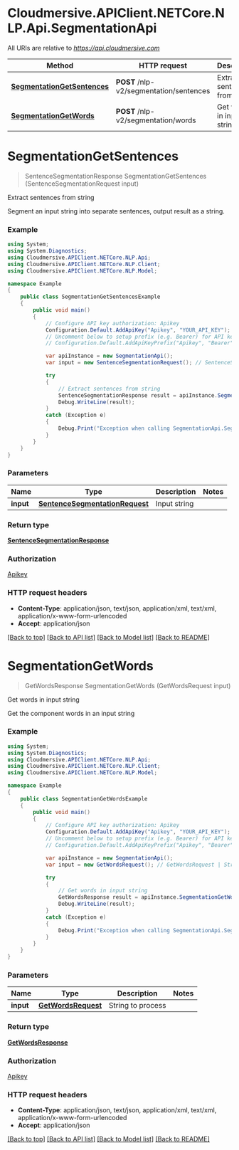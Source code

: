# Cloudmersive.APIClient.NETCore.NLP.Api.SegmentationApi

All URIs are relative to *https://api.cloudmersive.com*

Method | HTTP request | Description
------------- | ------------- | -------------
[**SegmentationGetSentences**](SegmentationApi.md#segmentationgetsentences) | **POST** /nlp-v2/segmentation/sentences | Extract sentences from string
[**SegmentationGetWords**](SegmentationApi.md#segmentationgetwords) | **POST** /nlp-v2/segmentation/words | Get words in input string


<a name="segmentationgetsentences"></a>
# **SegmentationGetSentences**
> SentenceSegmentationResponse SegmentationGetSentences (SentenceSegmentationRequest input)

Extract sentences from string

Segment an input string into separate sentences, output result as a string.

### Example
```csharp
using System;
using System.Diagnostics;
using Cloudmersive.APIClient.NETCore.NLP.Api;
using Cloudmersive.APIClient.NETCore.NLP.Client;
using Cloudmersive.APIClient.NETCore.NLP.Model;

namespace Example
{
    public class SegmentationGetSentencesExample
    {
        public void main()
        {
            // Configure API key authorization: Apikey
            Configuration.Default.AddApiKey("Apikey", "YOUR_API_KEY");
            // Uncomment below to setup prefix (e.g. Bearer) for API key, if needed
            // Configuration.Default.AddApiKeyPrefix("Apikey", "Bearer");

            var apiInstance = new SegmentationApi();
            var input = new SentenceSegmentationRequest(); // SentenceSegmentationRequest | Input string

            try
            {
                // Extract sentences from string
                SentenceSegmentationResponse result = apiInstance.SegmentationGetSentences(input);
                Debug.WriteLine(result);
            }
            catch (Exception e)
            {
                Debug.Print("Exception when calling SegmentationApi.SegmentationGetSentences: " + e.Message );
            }
        }
    }
}
```

### Parameters

Name | Type | Description  | Notes
------------- | ------------- | ------------- | -------------
 **input** | [**SentenceSegmentationRequest**](SentenceSegmentationRequest.md)| Input string | 

### Return type

[**SentenceSegmentationResponse**](SentenceSegmentationResponse.md)

### Authorization

[Apikey](../README.md#Apikey)

### HTTP request headers

 - **Content-Type**: application/json, text/json, application/xml, text/xml, application/x-www-form-urlencoded
 - **Accept**: application/json

[[Back to top]](#) [[Back to API list]](../README.md#documentation-for-api-endpoints) [[Back to Model list]](../README.md#documentation-for-models) [[Back to README]](../README.md)

<a name="segmentationgetwords"></a>
# **SegmentationGetWords**
> GetWordsResponse SegmentationGetWords (GetWordsRequest input)

Get words in input string

Get the component words in an input string

### Example
```csharp
using System;
using System.Diagnostics;
using Cloudmersive.APIClient.NETCore.NLP.Api;
using Cloudmersive.APIClient.NETCore.NLP.Client;
using Cloudmersive.APIClient.NETCore.NLP.Model;

namespace Example
{
    public class SegmentationGetWordsExample
    {
        public void main()
        {
            // Configure API key authorization: Apikey
            Configuration.Default.AddApiKey("Apikey", "YOUR_API_KEY");
            // Uncomment below to setup prefix (e.g. Bearer) for API key, if needed
            // Configuration.Default.AddApiKeyPrefix("Apikey", "Bearer");

            var apiInstance = new SegmentationApi();
            var input = new GetWordsRequest(); // GetWordsRequest | String to process

            try
            {
                // Get words in input string
                GetWordsResponse result = apiInstance.SegmentationGetWords(input);
                Debug.WriteLine(result);
            }
            catch (Exception e)
            {
                Debug.Print("Exception when calling SegmentationApi.SegmentationGetWords: " + e.Message );
            }
        }
    }
}
```

### Parameters

Name | Type | Description  | Notes
------------- | ------------- | ------------- | -------------
 **input** | [**GetWordsRequest**](GetWordsRequest.md)| String to process | 

### Return type

[**GetWordsResponse**](GetWordsResponse.md)

### Authorization

[Apikey](../README.md#Apikey)

### HTTP request headers

 - **Content-Type**: application/json, text/json, application/xml, text/xml, application/x-www-form-urlencoded
 - **Accept**: application/json

[[Back to top]](#) [[Back to API list]](../README.md#documentation-for-api-endpoints) [[Back to Model list]](../README.md#documentation-for-models) [[Back to README]](../README.md)

